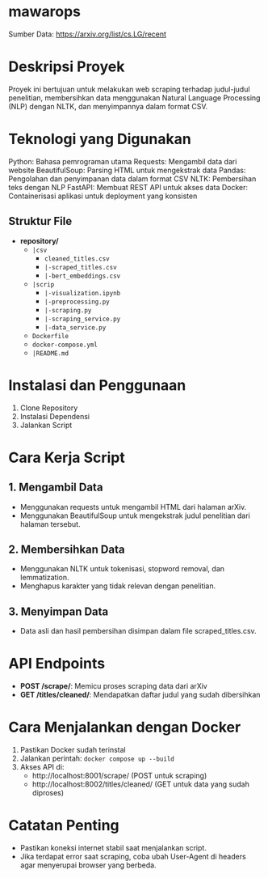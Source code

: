 # mawarops

Sumber Data:
https://arxiv.org/list/cs.LG/recent

# Deskripsi Proyek
Proyek ini bertujuan untuk melakukan web scraping terhadap judul-judul penelitian, membersihkan data menggunakan Natural Language Processing (NLP) dengan NLTK, dan menyimpannya dalam format CSV.

# Teknologi yang Digunakan
Python: Bahasa pemrograman utama
Requests: Mengambil data dari website
BeautifulSoup: Parsing HTML untuk mengekstrak data
Pandas: Pengolahan dan penyimpanan data dalam format CSV
NLTK: Pembersihan teks dengan NLP
FastAPI: Membuat REST API untuk akses data
Docker: Containerisasi aplikasi untuk deployment yang konsisten

## Struktur File
- **repository/**
  - `|csv`  
    - `cleaned_titles.csv`
    - `|-scraped_titles.csv`
    - `|-bert_embeddings.csv`
  - `|scrip`
    - `|-visualization.ipynb` 
    - `|-preprocessing.py`
    - `|-scraping.py`
    - `|-scraping_service.py`
    - `|-data_service.py`
  - `Dockerfile`
  - `docker-compose.yml`
  - `|README.md` 


# Instalasi dan Penggunaan
1. Clone Repository
2. Instalasi Dependensi
3. Jalankan Script

# Cara Kerja Script
## 1. Mengambil Data
- Menggunakan requests untuk mengambil HTML dari halaman arXiv.
- Menggunakan BeautifulSoup untuk mengekstrak judul penelitian dari halaman tersebut.
## 2. Membersihkan Data
- Menggunakan NLTK untuk tokenisasi, stopword removal, dan lemmatization.
- Menghapus karakter yang tidak relevan dengan penelitian.
## 3. Menyimpan Data
- Data asli dan hasil pembersihan disimpan dalam file scraped_titles.csv.

# API Endpoints
- **POST /scrape/**: Memicu proses scraping data dari arXiv
- **GET /titles/cleaned/**: Mendapatkan daftar judul yang sudah dibersihkan

# Cara Menjalankan dengan Docker
1. Pastikan Docker sudah terinstal
2. Jalankan perintah: `docker compose up --build`
3. Akses API di:
   - http://localhost:8001/scrape/ (POST untuk scraping)
   - http://localhost:8002/titles/cleaned/ (GET untuk data yang sudah diproses)

# Catatan Penting
- Pastikan koneksi internet stabil saat menjalankan script.
- Jika terdapat error saat scraping, coba ubah User-Agent di headers agar menyerupai browser yang berbeda.
